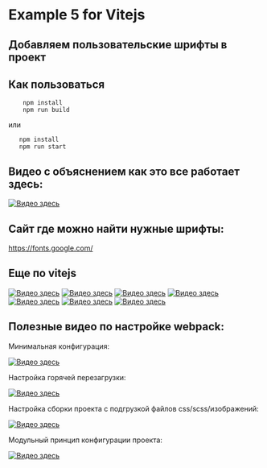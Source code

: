 # Example 5 for Vitejs

## **Добавляем пользовательские шрифты в проект**


## Как пользоваться

```
    npm install
    npm run build
```
или

```
   npm install
   npm run start
```

## Видео с объяснением как это все работает здесь:

[![Видео здесь](https://img.youtube.com/vi/wIEauCguZGI/0.jpg)](https://www.youtube.com/watch?v=wIEauCguZGI)

## Сайт где можно найти нужные шрифты:

https://fonts.google.com/

## Еще по vitejs
[![Видео здесь](https://img.youtube.com/vi/t98Q9hliZZo/0.jpg)](https://www.youtube.com/watch?v=t98Q9hliZZo)
[![Видео здесь](https://img.youtube.com/vi/wIEauCguZGI/0.jpg)](https://www.youtube.com/watch?v=wIEauCguZGI)
[![Видео здесь](https://img.youtube.com/vi/TZN6dC7ZOs0/0.jpg)](https://www.youtube.com/watch?v=TZN6dC7ZOs0)
[![Видео здесь](https://img.youtube.com/vi/WXicpAFBbMY/0.jpg)](https://www.youtube.com/watch?v=WXicpAFBbMY)
[![Видео здесь](https://img.youtube.com/vi/QEdwJtMptTk/0.jpg)](https://www.youtube.com/watch?v=QEdwJtMptTk)
[![Видео здесь](https://img.youtube.com/vi/bgp1NR0OXOA/0.jpg)](https://www.youtube.com/watch?v=bgp1NR0OXOA)
[![Видео здесь](https://img.youtube.com/vi/kIfIGrhjOe4/0.jpg)](https://www.youtube.com/watch?v=kIfIGrhjOe4)



## Полезные видео по настройке webpack:


Минимальная конфигурация:

[![Видео здесь](https://img.youtube.com/vi/unEl3Hezwpw/0.jpg)](https://www.youtube.com/watch?v=unEl3Hezwpw)

Настройка горячей перезагрузки:

[![Видео здесь](https://img.youtube.com/vi/oOpzkF2nU0s/0.jpg)](https://www.youtube.com/watch?v=oOpzkF2nU0s)

Настройка сборки проекта с подгрузкой файлов css/scss/изображений:

[![Видео здесь](https://img.youtube.com/vi/3B-NGZmMe-Y/0.jpg)](https://www.youtube.com/watch?v=3B-NGZmMe-Y)

Модульный принцип конфигурации проекта:

[![Видео здесь](https://img.youtube.com/vi/fnUqyWyG5kk/0.jpg)](https://www.youtube.com/watch?v=fnUqyWyG5kk)



